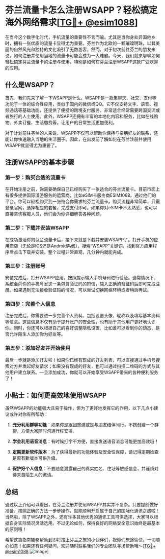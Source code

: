 # 芬兰流量卡怎么注册WSAPP？轻松搞定海外网络需求[[TG💪+ @esim1088](https://t.me/s/esim1088)]

在当今这个数字化时代，手机流量的重要性不言而喻。尤其是当你身处异国他乡时，拥有一张优质的流量卡显得尤为重要。芬兰作为北欧的一颗璀璨明珠，以其美丽的自然风光和独特的文化吸引了无数游客。然而，对于初次前往芬兰的朋友来说，如何注册并使用当地的流量卡可能会成为一大难题。今天，我们就来聊聊如何轻松搞定芬兰流量卡的注册与使用，特别是如何在芬兰注册WSAPP这款广受欢迎的应用。

## 什么是WSAPP？

首先，我们先来了解一下WSAPP是什么。WSAPP是一款集聊天、社交、支付等功能于一体的综合性应用，类似于国内的微信或QQ。它不仅支持文字、语音、视频通话等基础功能，还提供了便捷的跨境支付服务，非常适合经常需要跨国交流或者旅行的人士使用。此外，WSAPP还拥有丰富的本地化内容和服务，比如在线购物、外卖订餐、生活缴费等，让用户的日常生活更加便利。

对于计划前往芬兰的人来说，WSAPP不仅可以帮助你保持与亲朋好友的联系，还能让你快速融入当地的生活圈子。因此，在出发前了解如何在芬兰注册并使用WSAPP就显得尤为重要了。

## 注册WSAPP的基本步骤

### 第一步：购买合适的流量卡

在开始注册之前，你需要确保自己已经购买了一张适合的芬兰流量卡。目前市面上有很多提供国际漫游服务的运营商，比如eSIM卡服务商ESIM1088。通过他们的平台，你可以轻松购买到一张符合你需求的芬兰流量卡。购买流程非常简单，只需登录官网，选择相应的套餐，完成支付即可。如果你对eSIM卡不太熟悉，也可以直接咨询客服人员，他们会为你详细解答各种问题。

### 第二步：下载并安装WSAPP

在成功激活你的芬兰流量卡后，接下来就是下载并安装WSAPP了。打开手机的应用商店（无论是iOS还是Android系统），搜索“WSAPP”关键词，找到官方应用程序后点击下载并安装。整个过程非常直观，几分钟内就能完成。

### 第三步：注册账号

安装完成后，打开WSAPP应用，按照提示输入手机号码进行验证。通常情况下，系统会向你的手机号发送一条包含验证码的短信，输入正确的验证码后即可完成注册。如果遇到无法接收验证码的情况，可以尝试切换网络环境或者稍后再试。

### 第四步：完善个人信息

注册完成后，你需要进一步完善个人资料。包括设置头像、昵称以及填写基本资料等信息。这些信息不仅有助于提升账户的安全性，也有助于其他用户更好地认识你。同时，你还可以根据自己的喜好调整隐私设置，比如谁可以看到你的动态、是否允许陌生人添加你为好友等。

### 第五步：添加好友并开始使用

最后一步就是添加好友啦！如果你已经有现成的好友列表，可以直接通过手机号搜索对方并发起好友请求；如果没有现成的好友，也可以通过扫描二维码的方式与其他用户建立联系。一旦添加成功，你就可以开始享受WSAPP带来的各种便利服务了！

## 小贴士：如何更高效地使用WSAPP

虽然WSAPP的功能强大且易于操作，但为了更好地发挥它的作用，以下几点小建议或许对你有所帮助：

1. **充分利用群聊功能**：如果你是跟团旅游或是与朋友结伴同行，不妨创建一个群聊，方便大家随时沟通行程安排。
   
2. **学会利用语音消息**：有时候打字不方便，直接发送语音消息可能更加高效哦！

3. **定期更新软件版本**：为了获得最新的功能体验及安全性保障，请记得定期检查是否有新版本可供升级。

4. **保护好个人信息**：不要随意泄露自己的真实姓名、住址等敏感信息，并谨慎对待来自陌生人的邀请。

## 总结

通过以上介绍可以看出，在芬兰注册并使用WSAPP其实并不复杂。只要提前做好准备，按照正确的方法一步步操作，就能顺利开启属于自己的国际化通讯之旅啦！当然啦，除了WSAPP之外，还有许多其他优秀的通讯工具可供选择，大家可以根据自身实际情况灵活选用。不过无论如何，保持良好的网络安全意识始终是最基本的原则哦！

希望这篇指南能够帮助到即将踏上芬兰之旅的小伙伴们，祝你们旅途愉快，一切顺心如意！如果还有任何疑问，欢迎随时联系我们的专业团队寻求帮助哦～[[TG💪+ @esim1088](https://t.me/s/esim1088) ![Image](https://i.postimg.cc/4NQfJmqS/Snipaste-2025-05-13-00-14-12.png)]